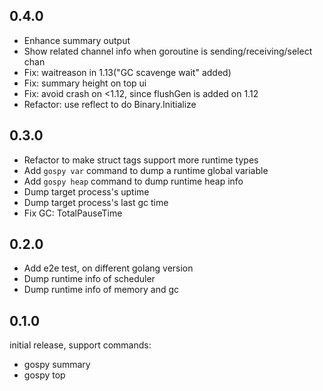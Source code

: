 ## 0.4.0
- Enhance summary output 
- Show related channel info when goroutine is sending/receiving/select chan
- Fix: waitreason in 1.13("GC scavenge wait" added)
- Fix: summary height on top ui
- Fix: avoid crash on <1.12, since flushGen is added on 1.12
- Refactor: use reflect to do Binary.Initialize

## 0.3.0

- Refactor to make struct tags support more runtime types
- Add `gospy var` command to dump a runtime global variable
- Add `gospy heap` command to dump runtime heap info
- Dump target process's uptime
- Dump target process's last gc time
- Fix GC: TotalPauseTime

## 0.2.0

- Add e2e test, on different golang version
- Dump runtime info of scheduler
- Dump runtime info of memory and gc

## 0.1.0

initial release, support commands:

- gospy summary
- gospy top
